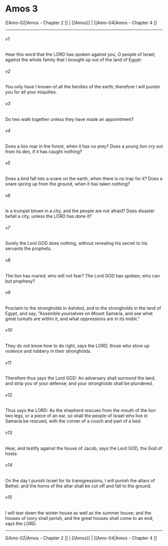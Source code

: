 # Amos 3

[[Amo-02|Amos - Chapter 2 ]] | [[Amos]] | [[Amo-04|Amos - Chapter 4 ]]
***

###### v1
Hear this word that the LORD has spoken against you, O people of Israel, against the whole family that I brought up out of the land of Egypt:
###### v2
You only have I known of all the families of the earth; therefore I will punish you for all your iniquities.
###### v3
Do two walk together unless they have made an appointment?
###### v4
Does a lion roar in the forest, when it has no prey? Does a young lion cry out from its den, if it has caught nothing?
###### v5
Does a bird fall into a snare on the earth, when there is no trap for it? Does a snare spring up from the ground, when it has taken nothing?
###### v6
Is a trumpet blown in a city, and the people are not afraid? Does disaster befall a city, unless the LORD has done it?
###### v7
Surely the Lord GOD does nothing, without revealing his secret to his servants the prophets.
###### v8
The lion has roared; who will not fear? The Lord GOD has spoken; who can but prophesy?
###### v9
Proclaim to the strongholds in Ashdod, and to the strongholds in the land of Egypt, and say, "Assemble yourselves on Mount Samaria, and see what great tumults are within it, and what oppressions are in its midst."
###### v10
They do not know how to do right, says the LORD, those who store up violence and robbery in their strongholds.
###### v11
Therefore thus says the Lord GOD: An adversary shall surround the land, and strip you of your defense; and your strongholds shall be plundered.
###### v12
Thus says the LORD: As the shepherd rescues from the mouth of the lion two legs, or a piece of an ear, so shall the people of Israel who live in Samaria be rescued, with the corner of a couch and part of a bed.
###### v13
Hear, and testify against the house of Jacob, says the Lord GOD, the God of hosts:
###### v14
On the day I punish Israel for its transgressions, I will punish the altars of Bethel, and the horns of the altar shall be cut off and fall to the ground.
###### v15
I will tear down the winter house as well as the summer house; and the houses of ivory shall perish, and the great houses shall come to an end, says the LORD.

***

[[Amo-02|Amos - Chapter 2 ]] | [[Amos]] | [[Amo-04|Amos - Chapter 4 ]]
